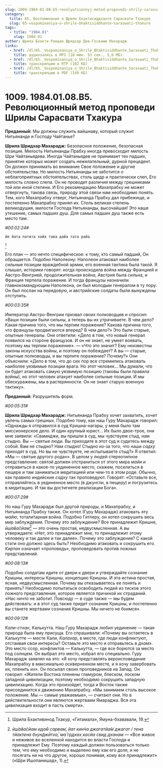 ```yaml
---
slug: 1009-1984-01-08-b5-revolyutsionnyj-metod-propovedi-shrily-sarasvati-thakura
category:
  title: 65. Воспоминания о Шриле Бхактисиддханте Сарасвати Тхакуре
  slug: 65-vospominaniya-o-shrile-bhaktisiddhante-saraswati-thakure
tags:
  - title: "1984.01"
    slug: 1984-01
author: Шрила Бхакти Ракшак Шридхар Дев-Госвами Махарадж
links:
  - href: /dl/65._Vospominaniya_o_Shrile_Bhaktisiddhante_Saraswati_Thakure/1009_1984.01.08.B5_SridharMj_Revolyutsionniy_metod_propovedi_Shrily_Sarasvati_Thakura.mp3
    title: аудиозапись в MP3 (10 мин. 53 сек., 5,6 МБ)
  - href: /dl/65._Vospominaniya_o_Shrile_Bhaktisiddhante_Saraswati_Thakure/1009_1984.01.08.B5_SridharMj_Revolyutsionniy_metod_propovedi_Shrily_Sarasvati_Thakura.rtf
    title: транскрипцию в RTF (102 КБ)
  - href: /dl/65._Vospominaniya_o_Shrile_Bhaktisiddhante_Saraswati_Thakure/1009_1984.01.08.B5_SridharMj_Revolyutsionniy_metod_propovedi_Shrily_Sarasvati_Thakura.pdf
    title: транскрипцию в PDF (149 КБ)
---
```


# 1009. 1984.01.08.B5. Революционный метод проповеди Шрилы Сарасвати Тхакура

**Преданный:** Мы должны служить вайшнаву, который служит Нитьянанде и Господу Чайтанье?

**Шрила Шридхар Махарадж:** Безопасное положение, безопасная позиция. Милость Нитьянанды Прабху иногда превосходит милость Шри Чайтаньядева. Иногда Чайтаньядев не принимает тех падших, принятие которых может создать нежелательный, дурной прецедент. Он должен принимать во внимание Свое положение и другие обстоятельства. Но милость Нитьянанды не заботится о неблагоприятных обстоятельствах, столь щедр и практически слеп, Его милость словно слепа. Он не проводит различия между грешниками той или иной степени. И Его рекомендацию Махапрабху не может отвергнуть, такова связь, природу этой связи нам необходимо понять. Тем, кого Махапрабху отверг, Нитьянанда Прабху дал прибежище, и постепенно Махапрабху принял их. Столь великая степень великодушия, милости Господа Нитьянанды, высочайшая! Это наше утешение, самых падших душ. Для самых падших душ также есть место там.

*#00:02:24#*

    йе йата патита хайа тава дайа тата райа
[^_ftn1]

Его план — это нечто специфическое: к тому, кто самый падший, Он обращается. Подобно Наполеону: Наполеон атаковал наиболее сильные позиции враждебной армии, его военная тактика была такой. Я слышал, историки говорят: когда происходила война между Францией и Австро-Венгрией, продолжительная война, Австрия была сильна, и Франция терпела поражение. И тогда французы назначили главнокомандующим Наполеона, он был молодым генералом в ту пору. Он был послан на передовую, и австрийские солдаты были вынуждены отступить.

*#00:03:35#*

Император Австро-Венгрии призвал своих полководцев и спросил: «Ваши позиции были сильны, а теперь вы их утрачиваете. В чем дело? Какая причина того, что мы терпим поражение? Какова причина того, что французы продвигаются вперед? В чем дело?» Это были старые, опытные генералы. Они ответили: «Дело в том, что новый генерал появился на стороне французов. И он не знает, не умеет воевать, поэтому мы терпим поражение». — «Что это значит? Ему неизвестны законы искусства войны, и поэтому он побеждает? А вы — старые, опытные полководцы, и вы терпите поражение? Почему?» Они объяснили: «Дело в том, что до сих пор все стремились атаковать наиболее уязвимые позиции врага. Но этот человек… Мы думали, что он будет атаковать самую уязвимую позицию (таковы были правила войны), но этот человек атакует наиболее сильные позиции. И мы обескуражены, мы в растерянности. Он не знает старую военную тактику».

**Преданный:** Разрушитель форм.

*#00:05:31#*

**Шрила Шридхар Махарадж:** Нитьянанда Прабху хочет захватить, хочет увлечь самых грешных. Подобно тому, как наш Гуру Махарадж говорил: «Однажды я отправился в суд Кришна-нагары, у меня было там миссионерское дело. И один крупный юрист… Их было двое-трое, они мне заявили: «Свамиджи, вы пришли в суд, мы чувствуем стыд, нам стыдно. Вы — святые люди. Вы приходите в этот суд и судитесь между собой. Вам не стыдно? Нам стыдно! Стыдно из-за того, что наши *садху* приходят в суд. Но вы не чувствуете, не испытываете стыд?» Я ответил: «Мы — святые другого рода»». В целом у людей стереотипное представление: святой должен отстраниться от этого мира *майи* и отправиться в какое-то уединенное место, скажем, поселиться в пещере и там заниматься медитацией или чем-то в этом роде. Обычно, как правило индийские *садху* так проповедуют. Говорят: «Оставьте все, отправляйтесь в уединенное место (в джунгли, в пещеру) и погрузитесь в медитацию. И так вы достигнете реализации Бога».

*#00:07:29#*

Но наш Гуру Махарадж был другой природы, и Махапрабху, и Нитьянанда Прабху также. Он хотел (Гуру Махарадж) атаковать эту *майю*, тоталитарная война. Подобно Гитлеру, он хотел сокрушить весь мир заблуждения. Почему это заблуждение? Все принадлежит Кришне, *ӣш́а̄ва̄сйам*[^_ftn2] — это очень простая, недвусмысленная. А вы утверждаете: «Нет, это принадлежит мне, то принадлежит этому человеку и так далее и так далее». Почему это заблуждение? С какой стати оно должно здесь быть? Необходимо атаковать и сокрушить его. *Киртан* означает «проповедь», проповедовать против ложных представлений.

*#00:08:13#*

Подобно солдатам идите от двери к двери и утверждайте сознание Кришны, интересы Кришны, концепцию Кришны. И эта истина простая, ясная, недвусмысленная. Почему вы отказываетесь ее понять и принять? Необходимо попытаться освободить людей из тисков этого ложного представления, которое является причиной их страданий. «Нас ничто не заботит. Повсюду — в суде также — мы будем действовать: и в этот суд также придет сознание Кришны, и постепенно вы станете жертвами сознания Кришны. Мы ничего не боимся».

*#00:09:12#*

*Кали-стхан*, Калькутта. Наш Гуру Махарадж любил уединение — такая природа была ему присуща. Его спрашивали: «Почему вы остаетесь в Калькутте — месте Кали, *Калахар*, в месте, где люди конфликтуют, отстаивая свои интересы? Оставьте это место и отправьтесь в *дхам*». Это место ссор, конфликтов — Калькутта, — где все борются за место под солнцем. Он выбрал это место, избрал его специально. Гуру Махарадж заявлял на это: «Я хочу представлять вероисповедание Махапрабху в максимально оскверненном месте, и я хочу завербовать их, пленить их». Он посылал своих проповедников на Запад. Он говорил: «Жители Востока пленены гламуром, блеском, лоском западной цивилизации, поэтому необходимо сокрушить западную цивилизацию. Когда это произойдет, тогда и Восток также присоединится к движению Махапрабху. «Мы занимаем столь высокое положение. Мы — самые уважаемые», — считают они. Но в действительности они являются жертвами Ямараджа. Вся эта цивилизация входит в пасть смерти».



[^_ftn1]: Шрила Бхактивинод Тхакур, «Гитамала», Ямуна-бхававали, 19.

[^_ftn2]: *ӣш́а̄ва̄сйам идам̐ сарвам̇, йат кин̃ча джагатйа̄м̇ джагат / тена тйактена бхун̃джӣтха̄, ма̄ гр̣дхах̣ касйа свид дханам* — «Все живое и неживое во вселенной находится во власти Господа и принадлежит Ему. Поэтому каждый должен пользоваться только тем, что ему необходимо и выделено ему как его доля, и не посягать ни на что другое, хорошо понимая, кому все принадлежит» («Шри Ишопанишад», 1).

